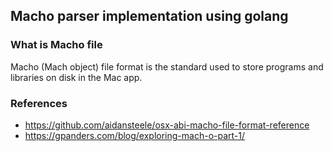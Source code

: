 ## Macho parser implementation using golang

### What is Macho file
Macho (Mach object) file format is the standard used to store programs and libraries on disk in the Mac app. 

### References

- https://github.com/aidansteele/osx-abi-macho-file-format-reference
- https://gpanders.com/blog/exploring-mach-o-part-1/
